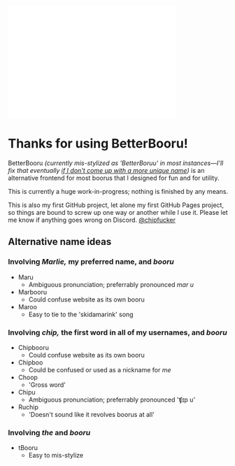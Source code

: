 <img src="/logo/betterboruu.png" alt="Logo" width="384" />

# Thanks for using BetterBooru!

BetterBooru *(currently mis-stylized as 'BetterBoruu' in most instances&mdash;I'll fix that eventually [if I don't come up with a more unique name](#alternative-name-ideas))* is an alternative frontend for most boorus that I designed for fun and for utility.

This is currently a huge work-in-progress; nothing is finished by any means.

This is also my first GitHub project, let alone my first GitHub Pages project, so things are bound to screw up one way or another while I use it. Please let me know if anything goes wrong on Discord. [@chipfucker](<https://discord.com/users/1184619891215573042>)

## Alternative name ideas

### Involving *Marlie,* my preferred name, and *booru*

* Maru
  * Ambiguous pronunciation; preferrably pronounced *mɑr u*
* Marbooru
  * Could confuse website as its own booru
* Maroo
  * Easy to tie to the 'skidamarink' song

### Involving *chip,* the first word in all of my usernames, and *booru*

* Chipbooru
  * Could confuse website as its own booru
* Chipboo
  * Could be confused or used as a nickname for *me*
* Choop
  * 'Gross word'
* Chipu 
  * Ambiguous pronunciation; preferrably pronounced 'ʧɪp u'
* Ruchip
  * 'Doesn't sound like it revolves boorus at all'

### Involving *the* and *booru*

* tBooru
  * Easy to mis-stylize
